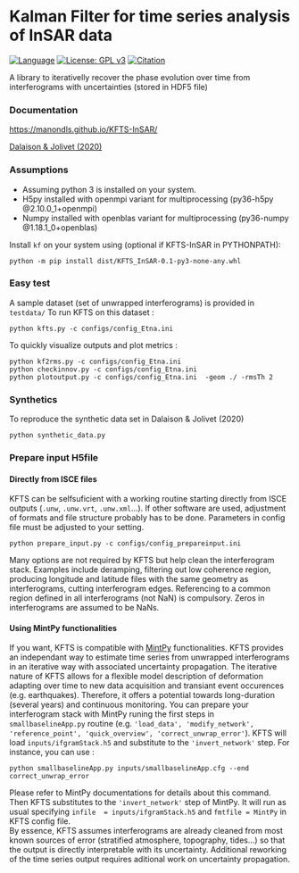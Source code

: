 # Kalman Filter for time series analysis of InSAR data

[![Language](https://img.shields.io/badge/python-3.6%2B-blue.svg)](https://www.python.org/)
[![License: GPL v3](https://img.shields.io/badge/License-GPL%20v3-blue.svg)](https://github.com/ManonDls/KFTS-InSAR/blob/master/LICENCE.txt)
[![Citation](https://img.shields.io/badge/doi-10.1029%2019JB019150-blue)](https://doi.org/10.1029/2019JB019150)

A library to iterativelly recover the phase evolution over time from interferograms with uncertainties 
(stored in HDF5 file)


### Documentation

https://manondls.github.io/KFTS-InSAR/

[Dalaison & Jolivet (2020)](https://doi.org/10.1029/2019JB019150)


### Assumptions

+ Assuming python 3 is installed on your system.
+ H5py installed with openmpi variant for multiprocessing (py36-h5py @2.10.0_1+openmpi)
+ Numpy installed with openblas variant for multiprocessing (py36-numpy @1.18.1_0+openblas)

Install `kf` on your system using (optional if KFTS-InSAR in PYTHONPATH): 

```
python -m pip install dist/KFTS_InSAR-0.1-py3-none-any.whl
```

### Easy test

A sample dataset (set of unwrapped interferograms) is provided in  `testdata/`
To run KFTS on this dataset : 
```
python kfts.py -c configs/config_Etna.ini 
```

To quickly visualize outputs and plot metrics :
```
python kf2rms.py -c configs/config_Etna.ini 
python checkinnov.py -c configs/config_Etna.ini 
python plotoutput.py -c configs/config_Etna.ini  -geom ./ -rmsTh 2
```
### Synthetics 

To reproduce the synthetic data set in Dalaison & Jolivet (2020)
```
python synthetic_data.py
```

### Prepare input H5file

#### Directly from ISCE files 
KFTS can be selfsuficient with a working routine starting directly from ISCE outputs (`.unw`, `.unw.vrt`, `.unw.xml`...). If other software are used, adjustment of formats and file structure probably has to be done. Parameters in config file must be adjusted to your setting. 
```
python prepare_input.py -c configs/config_prepareinput.ini 
```
Many options are not required by KFTS but help clean the interferogram stack. Examples include deramping, filtering out low coherence region, producing longitude and latitude files with the same geometry as interferograms, cutting interferogram edges. Referencing to a common region defined in all interferograms (not NaN) is compulsory. Zeros in interferograms are assumed to be NaNs. 

#### Using MintPy functionalities

If you want, KFTS is compatible with [MintPy](https://github.com/insarlab/MintPy) functionalities. KFTS provides an independant way to estimate time series from unwrapped interferograms in an iterative way with associated uncertainty propagation. The iterative nature of KFTS allows for a flexible model description of deformation adapting over time to new data acquisition and transiant event occurences (e.g. earthquakes). Therefore, it offers a potential towards long-duration (several years) and continuous monitoring. You can prepare your interferogram stack with MintPy runing the first steps in `smallbaselineApp.py` routine (e.g. `'load_data', 'modify_network', 'reference_point', 'quick_overview', 'correct_unwrap_error'`). KFTS will load `inputs/ifgramStack.h5` and substitute to the `'invert_network'` step.  For instance, you can use : 
```
python smallbaselineApp.py inputs/smallbaselineApp.cfg --end correct_unwrap_error
```
Please refer to MintPy documentations for details about this command. Then KFTS substitutes to the `'invert_network'` step of MintPy. It will run as usual specifying `infile  = inputs/ifgramStack.h5` and `fmtfile = MintPy` in KFTS config file.  
By essence, KFTS assumes interferograms are already cleaned from most known sources of error (stratified atmosphere, topography, tides...) so that the output is directly interpretable with its uncertainty. Additional reworking of the time series output requires aditional work on uncertainty propagation. 
